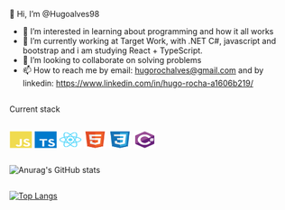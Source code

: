 👋 Hi, I’m @Hugoalves98
- 👀 I’m interested in learning about programming and how it all works
- 🌱 I’m currently working at Target Work, with .NET C#, javascript and bootstrap and i am studying React + TypeScript.
- 💞️ I’m looking to collaborate on solving problems
- 📫 How to reach me by email: hugorochalves@gmail.com and by linkedin: https://www.linkedin.com/in/hugo-rocha-a1606b219/
<!---
Hugoalves98/Hugoalves98 is a ✨ special ✨ repository because its `README.md` (this file) appears on your GitHub profile.
You can click the Preview link to take a look at your changes.
--->

##

Current stack
<div style="display: inline_block"><br>
  <img align="center" alt="Hugo-Js" height="30" width="40" src="https://raw.githubusercontent.com/devicons/devicon/master/icons/javascript/javascript-plain.svg">
  <img align="center" alt="Hugo-Ts" height="30" width="40" src="https://raw.githubusercontent.com/devicons/devicon/master/icons/typescript/typescript-plain.svg">
  <img align="center" alt="Hugo-React" height="30" width="40" src="https://raw.githubusercontent.com/devicons/devicon/master/icons/react/react-original.svg">
  <img align="center" alt="Hugo-HTML" height="30" width="40" src="https://raw.githubusercontent.com/devicons/devicon/master/icons/html5/html5-original.svg">
  <img align="center" alt="Hugo-CSS" height="30" width="40" src="https://raw.githubusercontent.com/devicons/devicon/master/icons/css3/css3-original.svg">
  <img align="center" alt="Hugo-Csharp" height="30" width="40" src="https://raw.githubusercontent.com/devicons/devicon/master/icons/csharp/csharp-original.svg">
</div> 

##

![Anurag's GitHub stats](https://github-readme-stats.vercel.app/api?username=Hugoalves98&show_icons=true&theme=dracula)

##

[![Top Langs](https://github-readme-stats.vercel.app/api/top-langs/?username=Hugoalves98&layout=compact)](https://github.com/Hugoalves98/github-readme-stats)
